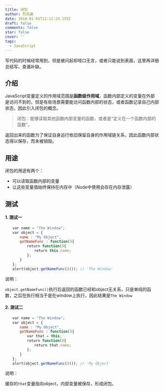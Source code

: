 ```yaml
---
title: 闭包
author: 烈风裘
date: 2018-01-01T11:11:23.155Z
draft: false
comments: false
star: false
cover: ''
tags: 
  - JavaScript
---
```



写代码的时候经常用到，但是被问起却哑口无言，或者只能说到表面，这里再详细总结写，查漏补缺。

## 介绍

JavaScript变量定义的作用域范围是**函数级作用域**，函数内部定义的变量在外部是访问不到的，但是有些场景需要能访问函数内部的状态，或者函数记录自己内部状态，因此引入闭包的概念。

> 闭包：能够读取其他函数内部变量的函数，或者是“定义在一个函数内部的函数”。

返回出来的函数为了保证自身运行依旧保留自身的作用域链关系，因此函数内部状态得以保存，而未被销毁。


## 用途

闭包的用途有两个：

- 可以读取函数内部的变量
- 让这些变量值始终保持在内存中（Node中使用会存在内存泄露）

## 测试

#### 1. 测试一

```js
　　var name = "The Window";
　　var object = {
　　　　name : "My Object",
　　　　getNameFunc : function(){
　　　　　　return function(){
　　　　　　　　return this.name;
　　　　　　};
　　　　}
　　};
　　alert(object.getNameFunc()()); // 'The Window'
```

说明： 

```object.getNameFunc()```执行后返回的函数已经和object无关系，只是单纯的函数，之后在执行相当于是在window上执行，因此结果是```The Window```

#### 2. 测试二

```js
　　var name = "The Window";
　　var object = {
　　　　name : "My Object",
　　　　getNameFunc : function(){
　　　　　　var that = this;
　　　　　　return function(){
　　　　　　　　return that.name;
　　　　　　};
　　　　}
　　};
　　alert(object.getNameFunc()()); // 'My Object'
```

说明：

缓存的```that```变量指向object，内部变量被保存，形成闭包。

